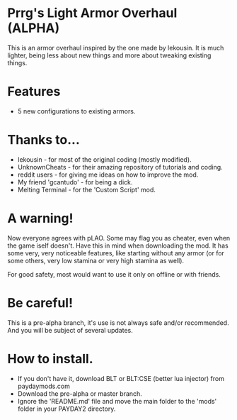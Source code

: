 # Prrg's Light Armor Overhaul (ALPHA)
This is an armor overhaul inspired by the one made by lekousin. It is much lighter, being less about new things and more about tweaking existing things.

# Features
 - 5 new configurations to existing armors.

# Thanks to...
 - lekousin - for most of the original coding (mostly modified).
 - UnknownCheats - for their amazing repository of tutorials and coding.
 - reddit users - for giving me ideas on how to improve the mod.
 - My friend 'gcantudo' - for being a dick.
 - Melting Terminal - for the 'Custom Script' mod.

# A warning!
Now everyone agrees with pLAO. Some may flag you as cheater, even when the game iself doesn't. Have this in mind when downloading the mod. It has some very, very noticeable features, like starting without any armor (or for some others, very low stamina or very high stamina as well).

For good safety, most would want to use it only on offline or with friends.

# Be careful!
This is a pre-alpha branch, it's use is not always safe and/or recommended. And you will be subject of several updates.

# How to install.
 - If you don't have it, download BLT or BLT:CSE (better lua injector) from paydaymods.com
 - Download the pre-alpha or master branch.
 - Ignore the 'README.md' file and move the main folder to the 'mods' folder in your PAYDAY2 directory.
